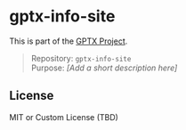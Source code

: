 # gptx-info-site

This is part of the [GPTX Project](https://gptexchange.info).

> Repository: `gptx-info-site`  
> Purpose: _[Add a short description here]_

## License

MIT or Custom License (TBD)
